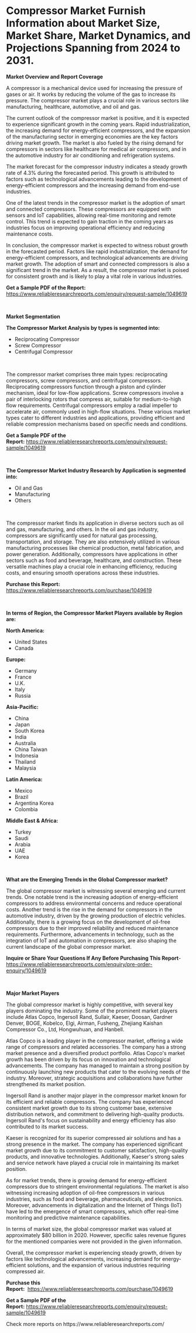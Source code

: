 <p><h1>Compressor Market Furnish Information about Market Size, Market Share, Market Dynamics, and Projections Spanning from 2024 to 2031.</h1></p><p><strong>Market Overview and Report Coverage</strong></p>
<p><p>A compressor is a mechanical device used for increasing the pressure of gases or air. It works by reducing the volume of the gas to increase its pressure. The compressor market plays a crucial role in various sectors like manufacturing, healthcare, automotive, and oil and gas.</p><p>The current outlook of the compressor market is positive, and it is expected to experience significant growth in the coming years. Rapid industrialization, the increasing demand for energy-efficient compressors, and the expansion of the manufacturing sector in emerging economies are the key factors driving market growth. The market is also fueled by the rising demand for compressors in sectors like healthcare for medical air compressors, and in the automotive industry for air conditioning and refrigeration systems.</p><p>The market forecast for the compressor industry indicates a steady growth rate of 4.3% during the forecasted period. This growth is attributed to factors such as technological advancements leading to the development of energy-efficient compressors and the increasing demand from end-use industries.</p><p>One of the latest trends in the compressor market is the adoption of smart and connected compressors. These compressors are equipped with sensors and IoT capabilities, allowing real-time monitoring and remote control. This trend is expected to gain traction in the coming years as industries focus on improving operational efficiency and reducing maintenance costs.</p><p>In conclusion, the compressor market is expected to witness robust growth in the forecasted period. Factors like rapid industrialization, the demand for energy-efficient compressors, and technological advancements are driving market growth. The adoption of smart and connected compressors is also a significant trend in the market. As a result, the compressor market is poised for consistent growth and is likely to play a vital role in various industries.</p></p>
<p><strong>Get a Sample PDF of the Report:</strong> <a href="https://www.reliableresearchreports.com/enquiry/request-sample/1049619">https://www.reliableresearchreports.com/enquiry/request-sample/1049619</a></p>
<p>&nbsp;</p>
<p><strong>Market Segmentation</strong></p>
<p><strong>The Compressor Market Analysis by types is segmented into:</strong></p>
<p><ul><li>Reciprocating Compressor</li><li>Screw Compressor</li><li>Centrifugal Compressor</li></ul></p>
<p>&nbsp;</p>
<p><p>The compressor market comprises three main types: reciprocating compressors, screw compressors, and centrifugal compressors. Reciprocating compressors function through a piston and cylinder mechanism, ideal for low-flow applications. Screw compressors involve a pair of interlocking rotors that compress air, suitable for medium-to-high flow requirements. Centrifugal compressors employ a radial impeller to accelerate air, commonly used in high-flow situations. These various market types cater to different industries and applications, providing efficient and reliable compression mechanisms based on specific needs and conditions.</p></p>
<p><strong>Get a Sample PDF of the Report:</strong>&nbsp;<a href="https://www.reliableresearchreports.com/enquiry/request-sample/1049619">https://www.reliableresearchreports.com/enquiry/request-sample/1049619</a></p>
<p>&nbsp;</p>
<p><strong>The Compressor Market Industry Research by Application is segmented into:</strong></p>
<p><ul><li>Oil and Gas</li><li>Manufacturing</li><li>Others</li></ul></p>
<p>&nbsp;</p>
<p><p>The compressor market finds its application in diverse sectors such as oil and gas, manufacturing, and others. In the oil and gas industry, compressors are significantly used for natural gas processing, transportation, and storage. They are also extensively utilized in various manufacturing processes like chemical production, metal fabrication, and power generation. Additionally, compressors have applications in other sectors such as food and beverage, healthcare, and construction. These versatile machines play a crucial role in enhancing efficiency, reducing costs, and ensuring smooth operations across these industries.</p></p>
<p><strong>Purchase this Report:</strong>&nbsp; <a href="https://www.reliableresearchreports.com/purchase/1049619">https://www.reliableresearchreports.com/purchase/1049619</a></p>
<p>&nbsp;</p>
<p><strong>In terms of Region, the Compressor Market Players available by Region are:</strong></p>
<p>
    <p> <strong> North America: </strong>
        <ul>
            <li>United States</li>
            <li>Canada</li>
        </ul>
        </p> 
    <p> <strong> Europe: </strong>
        <ul>
            <li>Germany</li>
            <li>France</li>
            <li>U.K.</li>
            <li>Italy</li>
            <li>Russia</li>
        </ul>
        </p> 
    <p> <strong> Asia-Pacific: </strong>
        <ul>
            <li>China</li>
            <li>Japan</li>
            <li>South Korea</li>
            <li>India</li>
            <li>Australia</li>
            <li>China Taiwan</li>
            <li>Indonesia</li>
            <li>Thailand</li>
            <li>Malaysia</li>
        </ul>
        </p> 
    <p> <strong> Latin America: </strong>
        <ul>
            <li>Mexico</li>
            <li>Brazil</li>
            <li>Argentina Korea</li>
            <li>Colombia</li>
        </ul>
        </p> 
    <p> <strong> Middle East & Africa: </strong>
        <ul>
            <li>Turkey</li>
            <li>Saudi</li>
            <li>Arabia</li>
            <li>UAE</li>
            <li>Korea</li>
        </ul>
    </p>
    </p>
<p>&nbsp;</p>
<p><strong>What are the Emerging Trends in the Global Compressor market?</strong></p>
<p><p>The global compressor market is witnessing several emerging and current trends. One notable trend is the increasing adoption of energy-efficient compressors to address environmental concerns and reduce operational costs. Another trend is the rise in the demand for compressors in the automotive industry, driven by the growing production of electric vehicles. Additionally, there is a growing focus on the development of oil-free compressors due to their improved reliability and reduced maintenance requirements. Furthermore, advancements in technology, such as the integration of IoT and automation in compressors, are also shaping the current landscape of the global compressor market.</p></p>
<p><strong>Inquire or Share Your Questions If Any Before Purchasing This Report</strong>- <a href="https://www.reliableresearchreports.com/enquiry/pre-order-enquiry/1049619">https://www.reliableresearchreports.com/enquiry/pre-order-enquiry/1049619</a></p>
<p>&nbsp;</p>
<p><strong>Major Market Players</strong></p>
<p><p>The global compressor market is highly competitive, with several key players dominating the industry. Some of the prominent market players include Atlas Copco, Ingersoll Rand, Sullair, Kaeser, Doosan, Gardner Denver, BOGE, Kobelco, Elgi, Airman, Fusheng, Zhejiang Kaishan Compressor Co., Ltd, Hongwuhuan, and Hanbell.</p><p>Atlas Copco is a leading player in the compressor market, offering a wide range of compressors and related accessories. The company has a strong market presence and a diversified product portfolio. Atlas Copco's market growth has been driven by its focus on innovation and technological advancements. The company has managed to maintain a strong position by continuously launching new products that cater to the evolving needs of the industry. Moreover, strategic acquisitions and collaborations have further strengthened its market position.</p><p>Ingersoll Rand is another major player in the compressor market known for its efficient and reliable compressors. The company has experienced consistent market growth due to its strong customer base, extensive distribution network, and commitment to delivering high-quality products. Ingersoll Rand's focus on sustainability and energy efficiency has also contributed to its market success.</p><p>Kaeser is recognized for its superior compressed air solutions and has a strong presence in the market. The company has experienced significant market growth due to its commitment to customer satisfaction, high-quality products, and innovative technologies. Additionally, Kaeser's strong sales and service network have played a crucial role in maintaining its market position.</p><p>As for market trends, there is growing demand for energy-efficient compressors due to stringent environmental regulations. The market is also witnessing increasing adoption of oil-free compressors in various industries, such as food and beverage, pharmaceuticals, and electronics. Moreover, advancements in digitalization and the Internet of Things (IoT) have led to the emergence of smart compressors, which offer real-time monitoring and predictive maintenance capabilities.</p><p>In terms of market size, the global compressor market was valued at approximately $80 billion in 2020. However, specific sales revenue figures for the mentioned companies were not provided in the given information.</p><p>Overall, the compressor market is experiencing steady growth, driven by factors like technological advancements, increasing demand for energy-efficient solutions, and the expansion of various industries requiring compressed air.</p></p>
<p><strong>Purchase this Report:</strong>&nbsp;&nbsp;<a href="https://www.reliableresearchreports.com/purchase/1049619">https://www.reliableresearchreports.com/purchase/1049619</a></p>
<p></p>
<p><strong>Get a Sample PDF of the Report:</strong>&nbsp;<a href="https://www.reliableresearchreports.com/enquiry/request-sample/1049619">https://www.reliableresearchreports.com/enquiry/request-sample/1049619</a></p>
<p>Check more reports on https://www.reliableresearchreports.com/</p>